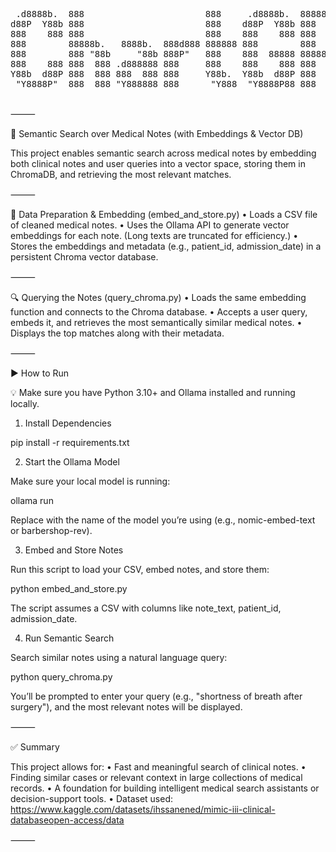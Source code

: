 <pre>
 .d8888b.  888                       888     .d8888b.  8888888b. 88888888888 
d88P  Y88b 888                       888    d88P  Y88b 888   Y88b    888     
888    888 888                       888    888    888 888    888    888     
888        88888b.   8888b.  888d888 888888 888        888   d88P    888     
888        888 "88b     "88b 888P"   888    888  88888 8888888P"     888     
888    888 888  888 .d888888 888     888    888    888 888           888     
Y88b  d88P 888  888 888  888 888     Y88b.  Y88b  d88P 888           888     
 "Y8888P"  888  888 "Y888888 888      "Y888  "Y8888P88 888           888     
                                                                             
</pre>                                                                           
                                                                             
⸻

🧠 Semantic Search over Medical Notes (with Embeddings & Vector DB)

This project enables semantic search across medical notes by embedding both clinical notes and user queries into a vector space, storing them in ChromaDB, and retrieving the most relevant matches.

⸻

🔧 Data Preparation & Embedding (embed_and_store.py)
	•	Loads a CSV file of cleaned medical notes.
	•	Uses the Ollama API to generate vector embeddings for each note.
(Long texts are truncated for efficiency.)
	•	Stores the embeddings and metadata (e.g., patient_id, admission_date) in a persistent Chroma vector database.

⸻

🔍 Querying the Notes (query_chroma.py)
	•	Loads the same embedding function and connects to the Chroma database.
	•	Accepts a user query, embeds it, and retrieves the most semantically similar medical notes.
	•	Displays the top matches along with their metadata.

⸻

▶️ How to Run

💡 Make sure you have Python 3.10+ and Ollama installed and running locally.

1. Install Dependencies

pip install -r requirements.txt

2. Start the Ollama Model

Make sure your local model is running:

ollama run <your-embedding-model>

Replace <your-embedding-model> with the name of the model you’re using (e.g., nomic-embed-text or barbershop-rev).

3. Embed and Store Notes

Run this script to load your CSV, embed notes, and store them:

python embed_and_store.py

The script assumes a CSV with columns like note_text, patient_id, admission_date.

4. Run Semantic Search

Search similar notes using a natural language query:

python query_chroma.py

You’ll be prompted to enter your query (e.g., "shortness of breath after surgery"), and the most relevant notes will be displayed.

⸻

✅ Summary

This project allows for:
	•	Fast and meaningful search of clinical notes.
	•	Finding similar cases or relevant context in large collections of medical records.
	•	A foundation for building intelligent medical search assistants or decision-support tools.
 	•	Dataset used: https://www.kaggle.com/datasets/ihssanened/mimic-iii-clinical-databaseopen-access/data


⸻
